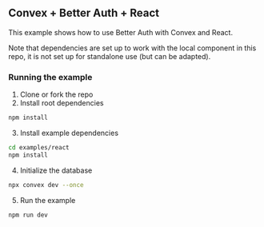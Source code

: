 ## Convex + Better Auth + React

This example shows how to use Better Auth with Convex and React.

Note that dependencies are set up to work with the local component in this repo,
it is not set up for standalone use (but can be adapted).

### Running the example

1. Clone or fork the repo
2. Install root dependencies

```bash
npm install
```

3. Install example dependencies

```bash
cd examples/react
npm install
```

4. Initialize the database

```bash
npx convex dev --once
```

5. Run the example

```bash
npm run dev
```
